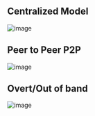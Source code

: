 ## Centralized Model
![image](https://github.com/user-attachments/assets/e7955210-6a7c-4413-a829-e885b5af01a7)


## Peer to Peer P2P
![image](https://github.com/user-attachments/assets/2f1c58c4-ca5d-48d5-9ba1-e2ba6e8842a3)


## Overt/Out of band
![image](https://github.com/user-attachments/assets/74d86d4a-85c6-4742-b5e3-aae00f04088b)
